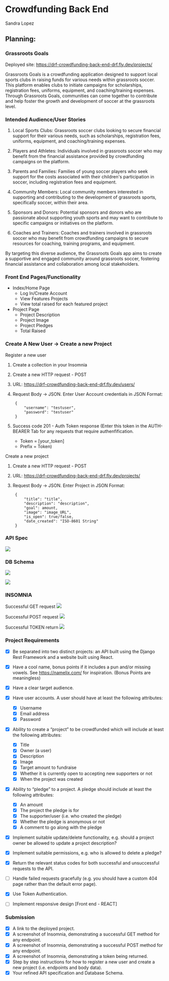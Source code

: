 # Crowdfunding Back End
Sandra Lopez

## Planning:
### Grassroots Goals

Deployed site: https://drf-crowdfunding-back-end-drf.fly.dev/projects/

Grassroots Goals is a crowdfunding application designed to support local sports clubs in raising funds for various needs within grassroots soccer. This platform enables clubs to initiate campaigns for scholarships, registration fees, uniforms, equipment, and coaching/training expenses. Through Grassroots Goals, communities can come together to contribute and help foster the growth and development of soccer at the grassroots level.

### Intended Audience/User Stories
1. Local Sports Clubs:
Grassroots soccer clubs looking to secure financial support for their various needs, such as scholarships, registration fees, uniforms, equipment, and coaching/training expenses.


2. Players and Athletes:
Individuals involved in grassroots soccer who may benefit from the financial assistance provided by crowdfunding campaigns on the platform.

3. Parents and Families:
Families of young soccer players who seek support for the costs associated with their children's participation in soccer, including registration fees and equipment.

4. Community Members:
Local community members interested in supporting and contributing to the development of grassroots sports, specifically soccer, within their area.

5. Sponsors and Donors:
Potential sponsors and donors who are passionate about supporting youth sports and may want to contribute to specific campaigns or initiatives on the platform.

6. Coaches and Trainers:
Coaches and trainers involved in grassroots soccer who may benefit from crowdfunding campaigns to secure resources for coaching, training programs, and equipment.

By targeting this diverse audience, the Grassroots Goals app aims to create a supportive and engaged community around grassroots soccer, fostering financial assistance and collaboration among local stakeholders.

### Front End Pages/Functionality
- Index/Home Page
    - Log In/Create Account
    - View Features Projects
    - View total raised for each featured project
- Project Page
    - Project Description
    - Project Image
    - Project Pledges
    - Total Raised

### Create A New User -> Create a new Project
Register a new user
1. Create a collection in your Insomnia
2. Create a new HTTP request - POST
3. URL: https://drf-crowdfunding-back-end-drf.fly.dev/users/
4. Request Body -> JSON. Enter User Account credentials in JSON Format:
    
        {
            "username": "testuser",
            "password": "testuser"
        }
5. Success code 201 - Auth Token response (Enter this token in the AUTH-BEARER Tab for any requests that require authenfification. 
   - Token = [your_token]
   - Prefix = Token)

Create a new project
1. Create a new HTTP request - POST
2. URL: https://drf-crowdfunding-back-end-drf.fly.dev/projects/
3. Request Body -> JSON. Enter Project in JSON Format:

        {
            "title": "title",
            "description": "description",
            "goal": amount,
            "image": "image_URL",
            "is_open": true/false,
            "date_created": "ISO-8601 String"
        }

### API Spec

![]( crowdfunding/staticfiles/rest_framework/img/DRFapi.png )


### DB Schema
![]( crowdfunding/staticfiles/rest_framework/img/DRFschema.png )

![]( crowdfunding/staticfiles/rest_framework/img/erd.png )

### INSOMNIA
Successful GET request
![]( crowdfunding/staticfiles/rest_framework/img/GETprojects.png )

Successful POST request
![]( crowdfunding/staticfiles/rest_framework/img/POSTpledges.png )

Successful TOKEN return
![]( crowdfunding/staticfiles/rest_framework/img/returnedtoken.png )



### Project Requirements

 - [x] Be separated into two distinct projects: an API built using the Django Rest Framework and a website built using React.
 - [x] Have a cool name, bonus points if it includes a pun and/or missing vowels. See https://namelix.com/ for inspiration. (Bonus Points are meaningless)
 - [x] Have a clear target audience.
 - [x] Have user accounts. A user should have at least the following attributes: 
   - [x] Username
   - [x] Email address
   - [x] Password
 - [x] Ability to create a “project” to be crowdfunded which will include at least the following attributes:
   - [x] Title
   - [x] Owner (a user)
   - [x] Description
   - [x] Image
   - [x] Target amount to fundraise
   - [x] Whether it is currently open to accepting new supporters or not 
   - [x] When the project was created
 - [x] Ability to “pledge” to a project. A pledge should include at least the following attributes:
   - [x] An amount
   - [x] The project the pledge is for
   - [x] The supporter/user (i.e. who created the pledge) 
   - [x] Whether the pledge is anonymous or not
   - [x] A comment to go along with the pledge
 - [x] Implement suitable update/delete functionality, e.g. should a project owner be allowed to update a project description?
 - [x] Implement suitable permissions, e.g. who is allowed to delete a pledge?
 - [x] Return the relevant status codes for both successful and unsuccessful requests to the API.
 - [ ] Handle failed requests gracefully (e.g. you should have a custom 404 page rather than the default error page).
  
 - [x] Use Token Authentication.
 - [ ] Implement responsive design [Front end - REACT]

### Submission

 - [x] A link to the deployed project.
 - [x] A screenshot of Insomnia, demonstrating a successful GET method for any endpoint.
 - [x] A screenshot of Insomnia, demonstrating a successful POST method for any endpoint.
 - [x] A screenshot of Insomnia, demonstrating a token being returned.
 - [x] Step by step instructions for how to register a new user and create a new project (i.e. endpoints and body data).
 - [x] Your refined API specification and Database Schema.